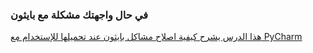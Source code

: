 ### في حال واجهتك مشكلة مع بايثون

<a href="https://coretabs.net/classroom/backend/عمل-تطبيق-صراف-آلي-ATM/البدء-مع-PyCharm/المشاكل-الشائعة-في-pycharm">هذا الدرس يشرح كيفية اصلاح مشاكل بايثون عند تحميلها للإستخدام مع PyCharm</a>